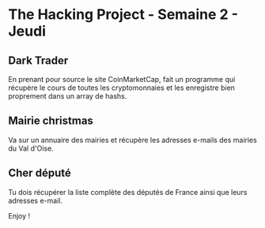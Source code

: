 # The Hacking Project - Semaine 2 - Jeudi

## Dark Trader

En prenant pour source le site CoinMarketCap, fait un programme qui récupère le cours de toutes les cryptomonnaies et les enregistre bien proprement dans un array de hashs. 

## Mairie christmas

Va sur un annuaire des mairies et récupère les adresses e-mails des mairies du Val d'Oise.

## Cher député

Tu dois récupérer la liste complète des députés de France ainsi que leurs adresses e-mail. 

Enjoy !
